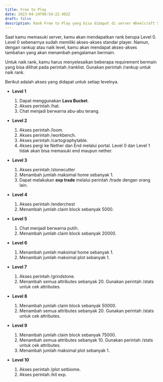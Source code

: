 ```yaml
---
title: Free to Play
date: 2023-04-24T06:54:22.492Z
draft: false
description: Rank Free to Play yang bisa didapat di server Wheelcraft Season 5.
---
```

S﻿aat kamu memasuki server, kamu akan mendapatkan rank berupa Level 0. Level 0 sebenarnya sudah memiliki akses-akses standar player. Namun, dengan rankup atau naik level, kamu akan mendapat akses-akses tambahan yang akan menambah pengalaman bermain.

U﻿ntuk naik rank, kamu harus menyelesaikan beberapa requirement bermain yang bisa dilihat pada perintah /ranklist. Gunakan perintah /rankup untuk naik rank.

B﻿erikut adalah akses yang didapat untuk setiap levelnya.

* **L﻿evel 1**

  1. D﻿apat menggunakan **Lava Bucket**.
  2. Akses perintah /hat.
  3. Chat menjadi berwarna abu-abu terang.


* **L﻿evel 2**

  1. Akses perintah /loom.
  2. Akses perintah /workbench.
  3. Akses perintah /cartographytable.
  4. Akses pergi ke Nether dan End melalui portal. Level 0 dan Level 1 tidak akan bisa memasuki end maupun nether.


* **L﻿evel 3**

  1. Akses perintah /stonecutter
  2. Menambah jumlah maksimal home sebanyak 1.
  3. Dapat melakukan **exp trade** melalui perintah /trade dengan orang lain.


* **L﻿evel 4**

  1. Akses perintah /enderchest
  2. Menambah jumlah claim block sebanyak 5000.


* **L﻿evel 5**

  1. Chat menjadi berwarna putih.
  2. Menambah jumlah claim block sebanyak 20000.


* **L﻿evel 6**

  1. Menambah jumlah maksimal home sebanyak 1.
  2. Menambah jumlah maksimal plot sebanyak 1.


* **L﻿evel 7**

  1. Akses perintah /grindstone.
  2. Menambah semua attributes sebanyak 20. Gunakan perintah /stats untuk cek attributes.


* **L﻿evel 8**

  1. Menambah jumlah claim block sebanyak 50000.
  2. Menambah semua attributes sebanyak 20. Gunakan perintah /stats untuk cek attributes.


* **L﻿evel 9**

  1. Menambah jumlah claim block sebanyak 75000.
  2. Menambah semua attributes sebanyak 10. Gunakan perintah /stats untuk cek attributes.
  3. Menambah jumlah maksimal plot sebanyak 1.

* **L﻿evel 10**

  1. Akses perintah /plot setbiome.
  2. Akses perintah /kit exp.
